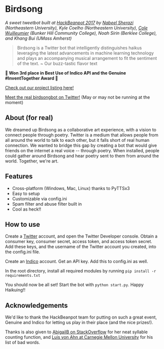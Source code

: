 # Birdsong

_A sweet tweetbot built at [HackBeanpot 2017](https://hackbeanpot.com) by [Nabeel Sherazi](https://github.com/nabeelsherazi) (Northeastern University), Kyle Coelho (Northeastern University), [Cole Wuilleumier](https://github.com/Cole-Wuilleumier/) (Bunker Hill Community College), Noah Sirin (Berklee College), and Khang Bui (UMass Amherst)_

> Birdsong is a Twitter bot that intelligently distinguishes haikus leveraging the latest advancements in machine learning technology and plays an accompanying musical arrangement to fit the sentiment of the text. ~ Our buzz-tastic flavor text

**🏅 Won 3rd place in Best Use of Indico API and the Genuine #InventTogether Award 🏅**

[Check out our project listing here!](https://projects.hackbeanpot.com/2017-projects.html)

[Meet the real birdsongbot on Twitter!](https://twitter.com/birdsongbot) (May or may not be running at the moment)

## About (for real)

We dreamed up Birdsong as a collaborative art experience, with a vision to connect people through poetry. Twitter is a medium that allows people from all around the world to talk to each other, but it falls short of real human connection. We wanted to bridge this gap by creating a bot that would give friends on the internet a real voice -- through poetry. When installed, people could gather around Birdsong and hear poetry sent to them from around the world. Together, we're art.

## Features

* Cross-platform (Windows, Mac, Linux) thanks to PyTTSx3
* Easy to setup
* Customizable via config.ini
* Spam filter and abuse filter built in
* Cool as heck!!

## How to use

Create a [Twitter](https://twitter.com) account, and open the Twitter Developer console. Obtain a consumer key, consumer secret, access token, and access token secret. Add these keys, and the username of the Twitter account you created, into the config.ini file.

Create an [Indico](https://indico.io) account. Get an API key. Add this to config.ini as well.

In the root directory, install all required modules by running `pip install -r requirements.txt`

You should now be all set! Start the bot with `python start.py`. Happy Haikuing!!

## Acknowledgements

We'd like to thank the HackBeanpot team for putting on such a great event, Genuine and Indico for letting us play in their place (and the nice prizes!).

Thanks is also given to [AbigailB on StackOverflow](https://stackoverflow.com/questions/14541303/count-the-number-of-syllables-in-a-word) for her neat syllable counting function, and [Luis von Ahn at Carnegie Mellon University](https://www.cs.cmu.edu/~biglou/resources/) for his list of bad words.
